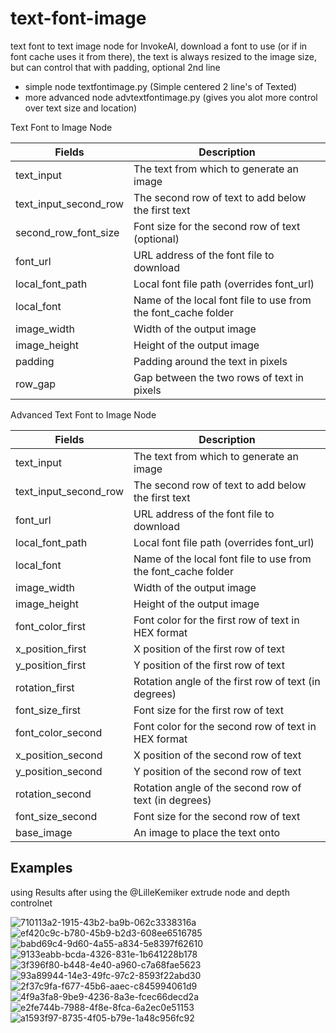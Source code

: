 # text-font-image

text font to text image node for InvokeAI, download a font to use (or if in font cache uses it from there), the text is always resized to the image size, but can control that with padding, optional 2nd line

* simple node textfontimage.py (Simple centered 2 line's of Texted)
* more advanced node advtextfontimage.py (gives you alot more control over text size and location)

Text Font to Image Node

| Fields                  | Description                                            |
| ------------------------ | ------------------------------------------------------ |
| text_input               | The text from which to generate an image               |
| text_input_second_row    | The second row of text to add below the first text     |
| second_row_font_size     | Font size for the second row of text (optional)        |
| font_url                | URL address of the font file to download               |
| local_font_path         | Local font file path (overrides font_url)              |
| local_font              | Name of the local font file to use from the font_cache folder |
| image_width              | Width of the output image                              |
| image_height             | Height of the output image                             |
| padding                  | Padding around the text in pixels                       |
| row_gap                  | Gap between the two rows of text in pixels 

Advanced Text Font to Image Node

| Fields                  | Description                                            |
| ------------------------ | ------------------------------------------------------ |
| text_input               | The text from which to generate an image               |
| text_input_second_row    | The second row of text to add below the first text     |
| font_url                | URL address of the font file to download               |
| local_font_path         | Local font file path (overrides font_url)              |
| local_font              | Name of the local font file to use from the font_cache folder |
| image_width              | Width of the output image                              |
| image_height             | Height of the output image                             |
| font_color_first         | Font color for the first row of text in HEX format     |
| x_position_first         | X position of the first row of text                    |
| y_position_first         | Y position of the first row of text                    |
| rotation_first           | Rotation angle of the first row of text (in degrees)   |
| font_size_first          | Font size for the first row of text                     |
| font_color_second        | Font color for the second row of text in HEX format    |
| x_position_second        | X position of the second row of text                   |
| y_position_second        | Y position of the second row of text                   |
| rotation_second          | Rotation angle of the second row of text (in degrees)  |
| font_size_second         | Font size for the second row of text                    |
| base_image               | An image to place the text onto      

## Examples
using Results after using the @LilleKemiker extrude node and depth controlnet

![710113a2-1915-43b2-ba9b-062c3338316a](https://github.com/mickr777/textfontimage/assets/115216705/3e591f7e-b86e-4fcf-810e-3caffb278936)
![ef420c9c-b780-45b9-b2d3-608ee6516785](https://github.com/mickr777/textfontimage/assets/115216705/32b47c93-f953-4d51-8ffa-cdb3bcc2a084)
![babd69c4-9d60-4a55-a834-5e8397f62610](https://github.com/mickr777/textfontimage/assets/115216705/46c3f2aa-c5fc-4fcf-9daf-49966ad98e73)
![9133eabb-bcda-4326-831e-1b641228b178](https://github.com/mickr777/textfontimage/assets/115216705/8c20f1e2-fd06-4256-a005-f56ccc4218ee)
![3f396f80-b448-4e40-a960-c7a68fae5623](https://github.com/mickr777/textfontimage/assets/115216705/7fb07189-4138-4f64-8cd3-3d61bb372b81)
![93a89944-14e3-49fc-97c2-8593f22abd30](https://github.com/mickr777/textfontimage/assets/115216705/d8ffe6ea-2545-4fad-b188-3730e6db9a8c)
![2f37c9fa-f677-45b6-aaec-c845994061d9](https://github.com/mickr777/textfontimage/assets/115216705/648202db-6bf2-465e-843b-d6b52393912f)
![4f9a3fa8-9be9-4236-8a3e-fcec66decd2a](https://github.com/mickr777/textfontimage/assets/115216705/e4c51693-4455-4f55-99fe-3bcaf38241de)
![e2fe744b-7988-4f8e-8fca-6a2ec0e51153](https://github.com/mickr777/textfontimage/assets/115216705/0990db3f-9235-4fc2-a8f6-f06d55c4d93d)
![a1593f97-8735-4f05-b79e-1a48c956fc92](https://github.com/mickr777/textfontimage/assets/115216705/f298b05b-51bb-4d8b-9266-6962640ce51c)
